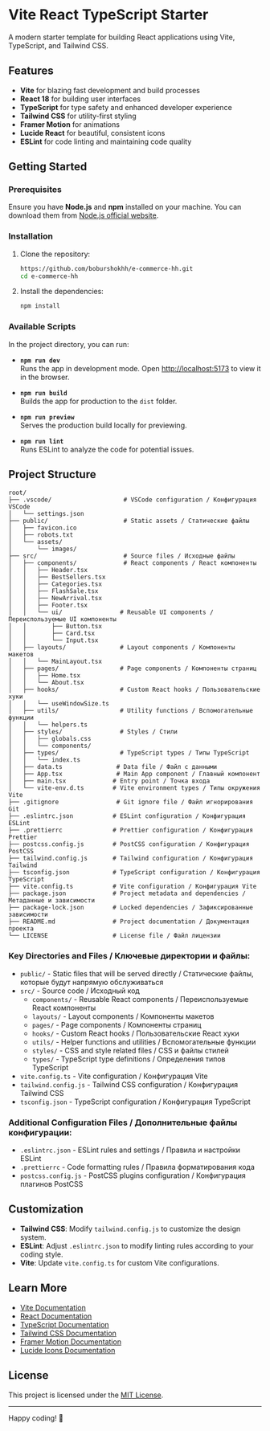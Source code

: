 # Vite React TypeScript Starter

A modern starter template for building React applications using Vite, TypeScript, and Tailwind CSS.

## Features

- **Vite** for blazing fast development and build processes
- **React 18** for building user interfaces
- **TypeScript** for type safety and enhanced developer experience
- **Tailwind CSS** for utility-first styling
- **Framer Motion** for animations
- **Lucide React** for beautiful, consistent icons
- **ESLint** for code linting and maintaining code quality

## Getting Started

### Prerequisites

Ensure you have **Node.js** and **npm** installed on your machine. You can download them from [Node.js official website](https://nodejs.org/).

### Installation

1. Clone the repository:

   ```bash
   https://github.com/boburshokhh/e-commerce-hh.git
   cd e-commerce-hh
   ```

2. Install the dependencies:

   ```bash
   npm install
   ```

### Available Scripts

In the project directory, you can run:

- **`npm run dev`**  
  Runs the app in development mode. Open [http://localhost:5173](http://localhost:5173) to view it in the browser.

- **`npm run build`**  
  Builds the app for production to the `dist` folder.

- **`npm run preview`**  
  Serves the production build locally for previewing.

- **`npm run lint`**  
  Runs ESLint to analyze the code for potential issues.

## Project Structure

```
root/
├── .vscode/                    # VSCode configuration / Конфигурация VSCode
│   └── settings.json
├── public/                     # Static assets / Статические файлы
│   ├── favicon.ico
│   ├── robots.txt
│   └── assets/
│       └── images/
├── src/                        # Source files / Исходные файлы
│   ├── components/             # React components / React компоненты
│   │   ├── Header.tsx
│   │   ├── BestSellers.tsx
│   │   ├── Categories.tsx
│   │   ├── FlashSale.tsx
│   │   ├── NewArrival.tsx
│   │   ├── Footer.tsx
│   │   └── ui/                # Reusable UI components / Переиспользуемые UI компоненты
│   │       ├── Button.tsx
│   │       ├── Card.tsx
│   │       └── Input.tsx
│   ├── layouts/               # Layout components / Компоненты макетов
│   │   └── MainLayout.tsx
│   ├── pages/                 # Page components / Компоненты страниц
│   │   ├── Home.tsx
│   │   └── About.tsx
│   ├── hooks/                 # Custom React hooks / Пользовательские хуки
│   │   └── useWindowSize.ts
│   ├── utils/                 # Utility functions / Вспомогательные функции
│   │   └── helpers.ts
│   ├── styles/                # Styles / Стили
│   │   ├── globals.css
│   │   └── components/
│   ├── types/                 # TypeScript types / Типы TypeScript
│   │   └── index.ts
│   ├── data.ts               # Data file / Файл с данными
│   ├── App.tsx               # Main App component / Главный компонент
│   ├── main.tsx             # Entry point / Точка входа
│   └── vite-env.d.ts        # Vite environment types / Типы окружения Vite
├── .gitignore                # Git ignore file / Файл игнорирования Git
├── .eslintrc.json           # ESLint configuration / Конфигурация ESLint
├── .prettierrc              # Prettier configuration / Конфигурация Prettier
├── postcss.config.js        # PostCSS configuration / Конфигурация PostCSS
├── tailwind.config.js       # Tailwind configuration / Конфигурация Tailwind
├── tsconfig.json            # TypeScript configuration / Конфигурация TypeScript
├── vite.config.ts           # Vite configuration / Конфигурация Vite
├── package.json             # Project metadata and dependencies / Метаданные и зависимости
├── package-lock.json        # Locked dependencies / Зафиксированные зависимости
├── README.md                # Project documentation / Документация проекта
└── LICENSE                  # License file / Файл лицензии
```

### Key Directories and Files / Ключевые директории и файлы:

- `public/` - Static files that will be served directly / Статические файлы, которые будут напрямую обслуживаться
- `src/` - Source code / Исходный код
  - `components/` - Reusable React components / Переиспользуемые React компоненты
  - `layouts/` - Layout components / Компоненты макетов
  - `pages/` - Page components / Компоненты страниц
  - `hooks/` - Custom React hooks / Пользовательские React хуки
  - `utils/` - Helper functions and utilities / Вспомогательные функции
  - `styles/` - CSS and style related files / CSS и файлы стилей
  - `types/` - TypeScript type definitions / Определения типов TypeScript
- `vite.config.ts` - Vite configuration / Конфигурация Vite
- `tailwind.config.js` - Tailwind CSS configuration / Конфигурация Tailwind CSS
- `tsconfig.json` - TypeScript configuration / Конфигурация TypeScript

### Additional Configuration Files / Дополнительные файлы конфигурации:

- `.eslintrc.json` - ESLint rules and settings / Правила и настройки ESLint
- `.prettierrc` - Code formatting rules / Правила форматирования кода
- `postcss.config.js` - PostCSS plugins configuration / Конфигурация плагинов PostCSS

## Customization

- **Tailwind CSS**: Modify `tailwind.config.js` to customize the design system.
- **ESLint**: Adjust `.eslintrc.json` to modify linting rules according to your coding style.
- **Vite**: Update `vite.config.ts` for custom Vite configurations.

## Learn More

- [Vite Documentation](https://vitejs.dev/)
- [React Documentation](https://react.dev/)
- [TypeScript Documentation](https://www.typescriptlang.org/)
- [Tailwind CSS Documentation](https://tailwindcss.com/)
- [Framer Motion Documentation](https://www.framer.com/motion/)
- [Lucide Icons Documentation](https://lucide.dev/)

## License

This project is licensed under the [MIT License](LICENSE).

---

Happy coding! 🚀

